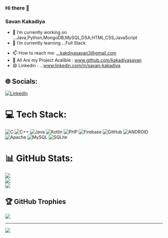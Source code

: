 ### Hi there 👋

### Savan Kakadiya
<!--
**kakadiyasavan/kakadiyasavan** is a ✨ _special_ ✨ repository because its `README.md` (this file) appears on your GitHub profile.

Here are some ideas to get you started:
-->
- 🔭 I’m currently working on ...Java,Python,MongoDB,MySQL,DSA,HTML,CSS,JavaScript
- 🌱 I’m currently learning ...Full Stack
<!-- - 👯 I’m looking to collaborate on ... -->
<!-- - 🤔 I’m looking for help with ... -->
<!-- - 💬 Ask me about ...Android Developer -->
- 📫 How to reach me: ...kakdiyasavan3@gmail.com
- 💼 All Are my Project Avalible : www.github.com/kakadiyasavan
- 😄 Linkedin : ...www.linkedin.com/in/savan-kakadiya
<!--- ⚡ Fun fact: ... -->


## 🌐 Socials:
[![LinkedIn](https://img.shields.io/badge/LinkedIn-%230077B5.svg?logo=linkedin&logoColor=white)](https://linkedin.com/in/https://www.linkedin.com/in/kakadiya-savan-239329286) 

# 💻 Tech Stack:
![C](https://img.shields.io/badge/c-%2300599C.svg?style=for-the-badge&logo=c&logoColor=white) ![C++](https://img.shields.io/badge/c++-%2300599C.svg?style=for-the-badge&logo=c%2B%2B&logoColor=white) ![Java](https://img.shields.io/badge/java-%23ED8B00.svg?style=for-the-badge&logo=java&logoColor=white) ![Kotlin](https://img.shields.io/badge/kotlin-%230095D5.svg?style=for-the-badge&logo=kotlin&logoColor=white) ![PHP](https://img.shields.io/badge/php-%23777BB4.svg?style=for-the-badge&logo=php&logoColor=white) ![Firebase](https://img.shields.io/badge/firebase-%23039BE5.svg?style=for-the-badge&logo=firebase) ![GitHub](https://img.shields.io/badge/GitHub-%23121011.svg?style=for-the-badge&logo=github&logoColor=white) ![ANDROID](https://img.shields.io/badge/android-%2320232a.svg?style=for-the-badge&logo=android&logoColor=%a4c639) ![Apache](https://img.shields.io/badge/apache-%23D42029.svg?style=for-the-badge&logo=apache&logoColor=white) ![MySQL](https://img.shields.io/badge/mysql-%2300f.svg?style=for-the-badge&logo=mysql&logoColor=white) ![SQLite](https://img.shields.io/badge/sqlite-%2307405e.svg?style=for-the-badge&logo=sqlite&logoColor=white)
# 📊 GitHub Stats:
![](https://github-readme-stats.vercel.app/api?username=kakadiyasavan&theme=dark&hide_border=false&include_all_commits=false&count_private=false)<br/>
![](https://github-readme-streak-stats.herokuapp.com/?user=kakadiyasavan&theme=dark&hide_border=false)<br/>
![](https://github-readme-stats.vercel.app/api/top-langs/?username=kakadiyasavan&theme=dark&hide_border=false&include_all_commits=false&count_private=false&layout=compact)

## 🏆 GitHub Trophies
![](https://github-profile-trophy.vercel.app/?username=kakadiyasavan&theme=onestar&no-frame=false&no-bg=true&margin-w=4)


---
[![](https://visitcount.itsvg.in/api?id=kakadiyasavan&icon=0&color=0)](https://visitcount.itsvg.in)

<!-- Proudly created with GPRM ( https://gprm.itsvg.in ) -->
